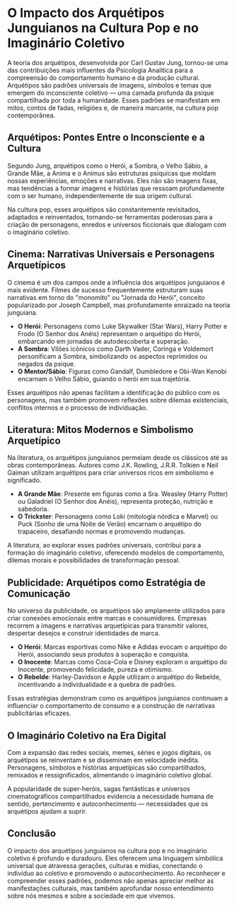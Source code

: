 
# O Impacto dos Arquétipos Junguianos na Cultura Pop e no Imaginário Coletivo

A teoria dos arquétipos, desenvolvida por Carl Gustav Jung, tornou-se uma das contribuições mais influentes da Psicologia Analítica para a compreensão do comportamento humano e da produção cultural. Arquétipos são padrões universais de imagens, símbolos e temas que emergem do inconsciente coletivo — uma camada profunda da psique compartilhada por toda a humanidade. Esses padrões se manifestam em mitos, contos de fadas, religiões e, de maneira marcante, na cultura pop contemporânea.

## Arquétipos: Pontes Entre o Inconsciente e a Cultura

Segundo Jung, arquétipos como o Herói, a Sombra, o Velho Sábio, a Grande Mãe, a Anima e o Animus são estruturas psíquicas que moldam nossas experiências, emoções e narrativas. Eles não são imagens fixas, mas tendências a formar imagens e histórias que ressoam profundamente com o ser humano, independentemente de sua origem cultural.

Na cultura pop, esses arquétipos são constantemente revisitados, adaptados e reinventados, tornando-se ferramentas poderosas para a criação de personagens, enredos e universos ficcionais que dialogam com o imaginário coletivo.

## Cinema: Narrativas Universais e Personagens Arquetípicos

O cinema é um dos campos onde a influência dos arquétipos junguianos é mais evidente. Filmes de sucesso frequentemente estruturam suas narrativas em torno do "monomito" ou "Jornada do Herói", conceito popularizado por Joseph Campbell, mas profundamente enraizado na teoria junguiana.

- **O Herói**: Personagens como Luke Skywalker (Star Wars), Harry Potter e Frodo (O Senhor dos Anéis) representam o arquétipo do Herói, embarcando em jornadas de autodescoberta e superação.
- **A Sombra**: Vilões icônicos como Darth Vader, Coringa e Voldemort personificam a Sombra, simbolizando os aspectos reprimidos ou negados da psique.
- **O Mentor/Sábio**: Figuras como Gandalf, Dumbledore e Obi-Wan Kenobi encarnam o Velho Sábio, guiando o herói em sua trajetória.

Esses arquétipos não apenas facilitam a identificação do público com os personagens, mas também promovem reflexões sobre dilemas existenciais, conflitos internos e o processo de individuação.

## Literatura: Mitos Modernos e Simbolismo Arquetípico

Na literatura, os arquétipos junguianos permeiam desde os clássicos até as obras contemporâneas. Autores como J.K. Rowling, J.R.R. Tolkien e Neil Gaiman utilizam arquétipos para criar universos ricos em simbolismo e significado.

- **A Grande Mãe**: Presente em figuras como a Sra. Weasley (Harry Potter) ou Galadriel (O Senhor dos Anéis), representa proteção, nutrição e sabedoria.
- **O Trickster**: Personagens como Loki (mitologia nórdica e Marvel) ou Puck (Sonho de uma Noite de Verão) encarnam o arquétipo do trapaceiro, desafiando normas e promovendo mudanças.

A literatura, ao explorar esses padrões universais, contribui para a formação do imaginário coletivo, oferecendo modelos de comportamento, dilemas morais e possibilidades de transformação pessoal.

## Publicidade: Arquétipos como Estratégia de Comunicação

No universo da publicidade, os arquétipos são amplamente utilizados para criar conexões emocionais entre marcas e consumidores. Empresas recorrem a imagens e narrativas arquetípicas para transmitir valores, despertar desejos e construir identidades de marca.

- **O Herói**: Marcas esportivas como Nike e Adidas evocam o arquétipo do Herói, associando seus produtos à superação e conquista.
- **O Inocente**: Marcas como Coca-Cola e Disney exploram o arquétipo do Inocente, promovendo felicidade, pureza e otimismo.
- **O Rebelde**: Harley-Davidson e Apple utilizam o arquétipo do Rebelde, incentivando a individualidade e a quebra de padrões.

Essas estratégias demonstram como os arquétipos junguianos continuam a influenciar o comportamento de consumo e a construção de narrativas publicitárias eficazes.

## O Imaginário Coletivo na Era Digital

Com a expansão das redes sociais, memes, séries e jogos digitais, os arquétipos se reinventam e se disseminam em velocidade inédita. Personagens, símbolos e histórias arquetípicas são compartilhados, remixados e ressignificados, alimentando o imaginário coletivo global.

A popularidade de super-heróis, sagas fantásticas e universos cinematográficos compartilhados evidencia a necessidade humana de sentido, pertencimento e autoconhecimento — necessidades que os arquétipos ajudam a suprir.

## Conclusão

O impacto dos arquétipos junguianos na cultura pop e no imaginário coletivo é profundo e duradouro. Eles oferecem uma linguagem simbólica universal que atravessa gerações, culturas e mídias, conectando o indivíduo ao coletivo e promovendo o autoconhecimento. Ao reconhecer e compreender esses padrões, podemos não apenas apreciar melhor as manifestações culturais, mas também aprofundar nosso entendimento sobre nós mesmos e sobre a sociedade em que vivemos.
```
